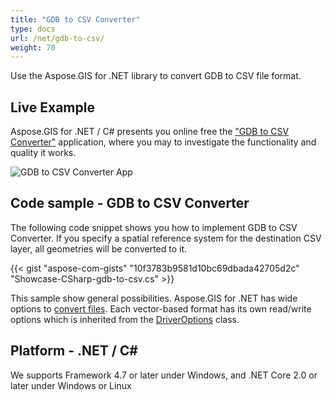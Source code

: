 ```yaml
---
title: "GDB to CSV Converter"
type: docs
url: /net/gdb-to-csv/
weight: 70
---
```


Use the Aspose.GIS for .NET library to convert GDB to CSV file format.

## **Live Example**

Aspose.GIS for .NET / C# presents you online free the ["GDB to CSV Converter"](https://products.aspose.app/gis/conversion/gdb-to-csv) application, where you may to investigate the functionality and quality it works.

![GDB to CSV Converter App](conversion.png)

## **Code sample - GDB to CSV Converter**

The following code snippet shows you how to implement GDB to CSV Converter. If you specify a spatial reference system for the destination CSV layer, all geometries will be converted to it. 

{{< gist "aspose-com-gists" "10f3783b9581d10bc69dbada42705d2c" "Showcase-CSharp-gdb-to-csv.cs" >}}

This sample show general possibilities. Aspose.GIS for .NET has wide options to [convert files](https://docs.aspose.com/gis/net/vector-layers/). Each vector-based format has its own read/write options which is inherited from the [DriverOptions](https://reference.aspose.com/gis/net/aspose.gis/driveroptions) class.

## **Platform - .NET / C#**

We supports Framework 4.7 or later under Windows, and .NET Core 2.0 or later under Windows or Linux

